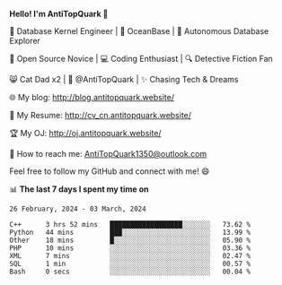 
**Hello! I'm AntiTopQuark 👋**

🔧 Database Kernel Engineer | 🌊 OceanBase | 🤖 Autonomous Database Explorer

🌱 Open Source Novice | 💻 Coding Enthusiast | 🔍 Detective Fiction Fan

😸 Cat Dad x2 | 🎉 @AntiTopQuark | ✨ Chasing Tech & Dreams

🌐 My blog: http://blog.antitopquark.website/

📄 My Resume: http://cv_cn.antitopquark.website/

🏆 My OJ: http://oj.antitopquark.website/

📧 How to reach me: AntiTopQuark1350@outlook.com

Feel free to follow my GitHub and connect with me! 😄

📊 **The last 7 days I spent my time on** 

<!--START_SECTION:waka-->
```text
26 February, 2024 - 03 March, 2024

C++      3 hrs 52 mins   ██████████████████░░░░░░░   73.62 % 
Python   44 mins         ███░░░░░░░░░░░░░░░░░░░░░░   13.99 % 
Other    18 mins         █░░░░░░░░░░░░░░░░░░░░░░░░   05.90 % 
PHP      10 mins         ░░░░░░░░░░░░░░░░░░░░░░░░░   03.36 % 
XML      7 mins          ░░░░░░░░░░░░░░░░░░░░░░░░░   02.47 % 
SQL      1 min           ░░░░░░░░░░░░░░░░░░░░░░░░░   00.57 % 
Bash     0 secs          ░░░░░░░░░░░░░░░░░░░░░░░░░   00.04 %
```
<!--END_SECTION:waka-->


